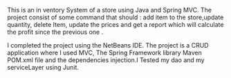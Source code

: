 This is an in ventory System of a store using Java and Spring MVC.
The project consist of some command that should : add item to the store,update quantity, delete Item, update the prices and get 
a report which will calculate the profit since the previous one .

I completed the project using the NetBeans IDE. The project is a CRUD application where I used MVC, The Spring Framework 
library Maven POM.xml file and the dependencies injection.I Tested my dao and my serviceLayer using Junit.
